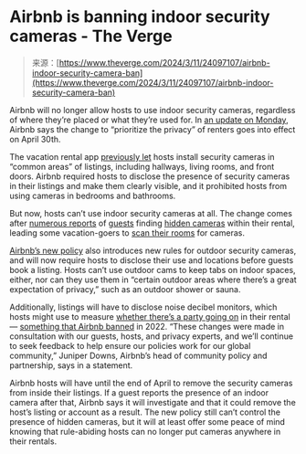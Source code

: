 <!--yml
category: 未分类
date: 2024-05-27 14:49:53
-->

# Airbnb is banning indoor security cameras - The Verge

> 来源：[https://www.theverge.com/2024/3/11/24097107/airbnb-indoor-security-camera-ban](https://www.theverge.com/2024/3/11/24097107/airbnb-indoor-security-camera-ban)

Airbnb will no longer allow hosts to use indoor security cameras, regardless of where they’re placed or what they’re used for. In [an update on Monday](https://news.airbnb.com/an-update-on-our-policy-on-security-cameras/), Airbnb says the change to “prioritize the privacy” of renters goes into effect on April 30th.

The vacation rental app [previously let](https://web.archive.org/web/20231223165134/https://www.airbnb.com/help/article/3061) hosts install security cameras in “common areas” of listings, including hallways, living rooms, and front doors. Airbnb required hosts to disclose the presence of security cameras in their listings and make them clearly visible, and it prohibited hosts from using cameras in bedrooms and bathrooms.

But now, hosts can’t use indoor security cameras at all. The change comes after [numerous reports](https://www.newsweek.com/airbnb-camera-hidden-couple-reddit-lawsuit-1743269) of [guests](https://www.foxnews.com/tech/couple-finds-hidden-camera-disguised-as-smoke-detector-in-florida-airbnb) finding [hidden cameras](https://www.buzzfeed.com/bradesposito/people-keep-finding-hidden-cameras-in-their-airbnb) within their rental, leading some vacation-goers to [scan their rooms](/23550845/smartphone-hidden-camera-android-ios-how-to) for cameras.

[Airbnb’s new policy](https://airbnb.pvxt.net/c/482924/264339/4273?u=https%3A%2F%2Fwww.airbnb.com%2Fhelp%2Farticle%2F3061%23%3A~%3Atext%3Dhere%2520to%2520help-%2CWhat%2520we%2520do%2520allow%2Cof%2520a%2520reservation%2520are%2520permitted.) also introduces new rules for outdoor security cameras, and will now require hosts to disclose their use and locations before guests book a listing. Hosts can’t use outdoor cams to keep tabs on indoor spaces, either, nor can they use them in “certain outdoor areas where there’s a great expectation of privacy,” such as an outdoor shower or sauna.

Additionally, listings will have to disclose noise decibel monitors, which hosts might use to measure [whether there’s a party going on](/circuitbreaker/2018/10/29/18037604/noiseaware-gen-3-indoor-outdoor-security-microphone) in their rental — [something that Airbnb banned](/2022/8/17/23309433/airbnb-anti-party-technology-north-america-usa-canada-party-ban) in 2022\. “These changes were made in consultation with our guests, hosts, and privacy experts, and we’ll continue to seek feedback to help ensure our policies work for our global community,” Juniper Downs, Airbnb’s head of community policy and partnership, says in a statement.

Airbnb hosts will have until the end of April to remove the security cameras from inside their listings. If a guest reports the presence of an indoor camera after that, Airbnb says it will investigate and that it could remove the host’s listing or account as a result. The new policy still can’t control the presence of hidden cameras, but it will at least offer some peace of mind knowing that rule-abiding hosts can no longer put cameras anywhere in their rentals.